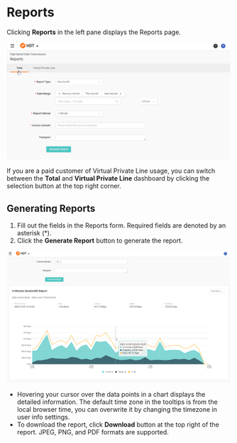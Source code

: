 # Reports
Clicking **Reports** in the left pane displays the Reports page.

![null](</docs/resources/images/reports/reports.png>)

If you are a paid customer of Virtual Private Line usage, you can switch between the **Total** and **Virtual Private Line** dashboard by clicking the selection button at the top right corner.

## Generating Reports
1. Fill out the fields in the Reports form. Required fields are denoted by an asterisk (\*).
2. Click the **Generate Report** button to generate the report.

![null](</docs/resources/images/reports/reports-generated.png>)

  - Hovering your cursor over the data points in a chart displays the detailed information. The default time zone in the tooltips is from the local browser time, you can overwrite it by changing the timezone in user info settings.
  - To download the report, click **Download** button at the top right of the report. JPEG, PNG, and PDF formats are supported.

